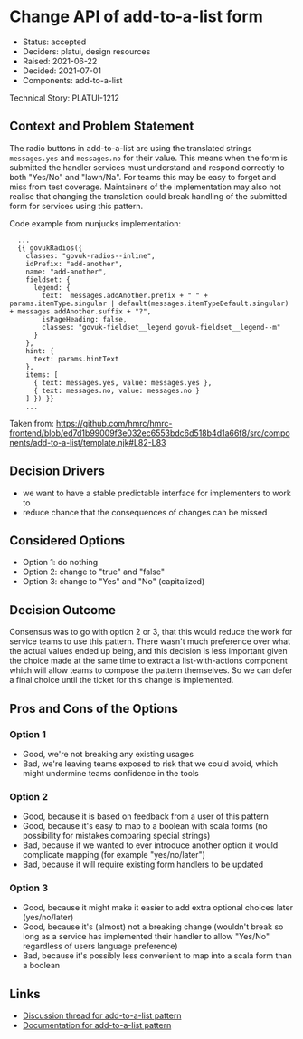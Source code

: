 # Change API of add-to-a-list form

* Status: accepted
* Deciders: platui, design resources
* Raised: 2021-06-22
* Decided: 2021-07-01
* Components: add-to-a-list

Technical Story: PLATUI-1212

## Context and Problem Statement

The radio buttons in add-to-a-list are using the translated strings `messages.yes` and `messages.no` for their value.
This means when the form is submitted the handler services must understand and respond correctly to both "Yes/No" and 
"Iawn/Na". For teams this may be easy to forget and miss from test coverage. Maintainers of the implementation may also 
not realise that changing the translation could break handling of the submitted form for services using this pattern.

Code example from nunjucks implementation:
```
  ...
  {{ govukRadios({
    classes: "govuk-radios--inline",
    idPrefix: "add-another",
    name: "add-another",
    fieldset: {
      legend: {
        text:  messages.addAnother.prefix + " " + params.itemType.singular | default(messages.itemTypeDefault.singular) + messages.addAnother.suffix + "?",
        isPageHeading: false,
        classes: "govuk-fieldset__legend govuk-fieldset__legend--m"
      }
    },
    hint: {
      text: params.hintText
    },
    items: [
      { text: messages.yes, value: messages.yes },
      { text: messages.no, value: messages.no }
    ] }) }}
    ...
```

Taken from: https://github.com/hmrc/hmrc-frontend/blob/ed7d1b99009f3e032ec6553bdc6d518b4d1a66f8/src/components/add-to-a-list/template.njk#L82-L83

## Decision Drivers

* we want to have a stable predictable interface for implementers to work to
* reduce chance that the consequences of changes can be missed

## Considered Options

* Option 1: do nothing
* Option 2: change to "true" and "false"
* Option 3: change to "Yes" and "No" (capitalized)

## Decision Outcome

Consensus was to go with option 2 or 3, that this would reduce the work for service teams to use this pattern. There 
wasn't much preference over what the actual values ended up being, and this decision is less important given the choice
made at the same time to extract a list-with-actions component which will allow teams to compose the pattern themselves. 
So we can defer a final choice until the ticket for this change is implemented.

## Pros and Cons of the Options

### Option 1

* Good, we're not breaking any existing usages
* Bad, we're leaving teams exposed to risk that we could avoid, which might undermine teams confidence in the tools

### Option 2

* Good, because it is based on feedback from a user of this pattern
* Good, because it's easy to map to a boolean with scala forms (no possibility for mistakes comparing special strings)
* Bad, because if we wanted to ever introduce another option it would complicate mapping (for example "yes/no/later")
* Bad, because it will require existing form handlers to be updated

### Option 3

* Good, because it might make it easier to add extra optional choices later (yes/no/later)
* Good, because it's (almost) not a breaking change (wouldn't break so long as a service has implemented their handler 
  to allow "Yes/No" regardless of users language preference)
* Bad, because it's possibly less convenient to map into a scala form than a boolean

## Links

* [Discussion thread for add-to-a-list pattern](https://github.com/hmrc/design-patterns/issues/31)
* [Documentation for add-to-a-list pattern](https://design.tax.service.gov.uk/hmrc-design-patterns/add-to-a-list/)